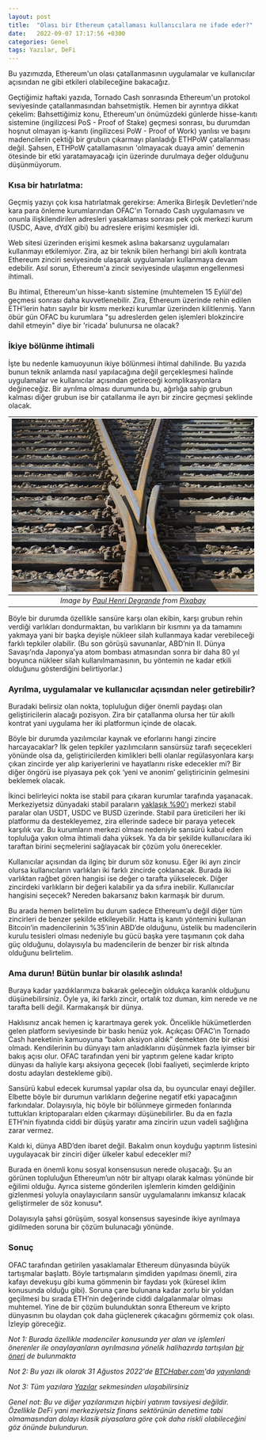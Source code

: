 ```yaml
---
layout: post
title:  "Olası bir Ethereum çatallaması kullanıcılara ne ifade eder?"
date:   2022-09-07 17:17:56 +0300
categories: Genel
tags: Yazılar, DeFi
---
```


Bu yazımızda, Ethereum'un olası çatallanmasının uygulamalar ve kullanıcılar açısından ne gibi etkileri olabileceğine bakacağız.  

Geçtiğimiz haftaki yazıda, Tornado Cash sonrasında Ethereum'un protokol seviyesinde çatallanmasından bahsetmiştik. Hemen bir ayrıntıya dikkat çekelim: Bahsettiğimiz konu, Ethereum'un önümüzdeki günlerde hisse-kanıtı sistemine (ingilizcesi PoS - Proof of Stake) geçmesi sonrası, bu durumdan hoşnut olmayan iş-kanıtı (ingilizcesi PoW - Proof of Work) yanlısı ve başını madencilerin çektiği bir grubun çıkarmayı planladığı ETHPoW çatallanması değil. Şahsen, ETHPoW çatallamasının 'olmayacak duaya amin' demenin ötesinde bir etki yaratamayacağı için üzerinde durulmaya değer olduğunu düşünmüyorum. 

### Kısa bir hatırlatma: 

Geçmiş yazıyı çok kısa hatırlatmak gerekirse: Amerika Birleşik Devletleri'nde kara para önleme kurumlarından OFAC'ın Tornado Cash uygulamasını ve onunla ilişkilendirilen adresleri yasaklaması sonrası pek çok merkezi kurum (USDC, Aave, dYdX gibi) bu adreslere erişimi kesmişler idi. 

Web sitesi üzerinden erişimi kesmek aslına bakarsanız uygulamaları kullanmayı etkilemiyor. Zira, az bir teknik bilen herhangi biri akıllı kontrata Ethereum zinciri seviyesinde ulaşarak uygulamaları kullanmaya devam edebilir. Asıl sorun, Ethereum'a zincir seviyesinde ulaşımın engellenmesi ihtimali. 

Bu ihtimal, Ethereum'un hisse-kanıtı sistemine (muhtemelen 15 Eylül'de) geçmesi sonrası daha kuvvetlenebilir. Zira, Ethereum üzerinde rehin edilen ETH'lerin hatırı sayılır bir kısmı merkezi kurumlar üzerinden kilitlenmiş. Yarın öbür gün OFAC bu kurumlara "şu adreslerden gelen işlemleri blokzincire dahil etmeyin" diye bir 'ricada' bulunursa ne olacak? 

### İkiye bölünme ihtimali

İşte bu nedenle kamuoyunun ikiye bölünmesi ihtimal dahilinde. Bu yazıda bunun teknik anlamda nasıl yapılacağına değil gerçekleşmesi halinde uygulamalar ve kullanıcılar açısından getireceği komplikasyonlara değineceğiz. Bir ayrılma olması durumunda bu, ağırlığa sahip grubun kalması diğer grubun ise bir çatallanma ile ayrı bir zincire geçmesi şeklinde olacak.

| ![fork](/assets/threshold-6036413_800.jpg)|
|:--:| 
| *Image by [Paul Henri Degrande](https://pixabay.com/users/paul_henri-6735189/) from [Pixabay](https://pixabay.com/)*|

Böyle bir durumda özellikle sansüre karşı olan ekibin, karşı grubun rehin verdiği varlıkları dondurmaktan, bu varlıkların bir kısmını ya da tamamını yakmaya yani bir başka deyişle nükleer silah kullanmaya kadar verebileceği farklı tepkiler olabilir. (Bu son görüşü savunanlar, ABD’nin II. Dünya Savaşı’nda Japonya’ya atom bombası atmasından sonra bir daha 80 yıl boyunca nükleer silah kullanılmamasının, bu yöntemin ne kadar etkili olduğunu gösterdiğini belirtiyorlar.)

### Ayrılma, uygulamalar ve kullanıcılar açısından neler getirebilir?

Buradaki belirsiz olan nokta, topluluğun diğer önemli paydaşı olan geliştiricilerin alacağı pozisyon. Zira bir çatallanma olursa her tür akıllı kontrat yani uygulama her iki platformun içinde de olacak. 

Böyle bir durumda yazılımcılar kaynak ve eforlarını hangi zincire harcayacaklar? İlk gelen tepkiler yazılımcıların sansürsüz tarafı seçecekleri yönünde olsa da, geliştiricilerden kimlikleri belli olanlar regülasyonlara karşı çıkan zincirde yer alıp kariyerlerini ve hayatlarını riske edecekler mi? Bir diğer öngörü ise piyasaya pek çok ‘yeni ve anonim’ geliştiricinin gelmesini beklemek olacak. 

İkinci belirleyici nokta ise stabil para çıkaran kurumlar tarafında yaşanacak. Merkeziyetsiz dünyadaki stabil paraların [yaklaşık %90'ı](https://www.theblock.co/data/decentralized-finance/stablecoins) merkezi stabil paralar olan USDT, USDC ve BUSD üzerinde. Stabil para üreticileri her iki platformu da destekleyemez, zira ellerinde sadece bir paraya yetecek karşılık var. Bu kurumların merkezi olması nedeniyle sansürü kabul eden topluluğa yakın olma ihtimali daha yüksek. Ya da bir şekilde kullanıcılara iki taraftan birini seçmelerini sağlayacak bir çözüm yolu önerecekler. 

Kullanıcılar açısından da ilginç bir durum söz konusu. Eğer iki ayrı zincir olursa kullanıcıların varlıkları iki farklı zincirde çoklanacak. Burada iki varlıktan rağbet gören hangisi ise değer o tarafta yükselecek. Diğer zincirdeki varlıkların bir değeri kalabilir ya da sıfıra inebilir. Kullanıcılar hangisini seçecek? Nereden bakarsanız bakın karmaşık bir durum. 

Bu arada hemen belirtelim bu durum sadece Ethereum’u değil diğer tüm zincirleri de benzer şekilde etkileyebilir. Hatta iş kanıtı yöntemini kullanan Bitcoin’in madencilerinin %35’inin ABD’de olduğunu, üstelik bu madencilerin kurulu tesisleri olması nedeniyle bu gücü başka yere taşımanın çok daha güç olduğunu, dolayısıyla bu madencilerin de benzer bir risk altında olduğunu belirtelim. 

### Ama durun! Bütün bunlar bir olasılık aslında!
Buraya kadar yazdıklarımıza bakarak geleceğin oldukça karanlık olduğunu düşünebilirsiniz. Öyle ya, iki farklı zincir, ortalık toz duman, kim nerede ve ne tarafta belli değil. Karmakarışık bir dünya. 

Haklısınız ancak hemen iç karartmaya gerek yok. Öncelikle hükümetlerden gelen platform seviyesinde bir baskı henüz yok. Açıkçası OFAC’ın Tornado Cash hareketinin kamuoyuna “bakın aksiyon aldık” demekten öte bir etkisi olmadı. Kendilerinin bu dünyayı tam anladıklarını düşünmek fazla iyimser bir bakış açısı olur. OFAC tarafından yeni bir yaptırım gelene kadar kripto dünyası da haliyle karşı aksiyona geçecek (lobi faaliyeti, seçimlerde kripto dostu adayları destekleme gibi). 

Sansürü kabul edecek kurumsal yapılar olsa da, bu oyuncular enayi değiller. Elbette böyle bir durumun varlıkların değerine negatif etki yapacağının farkındalar. Dolayısıyla, hiç böyle bir bölünmeye girmeden fonlarında tuttukları kriptoparaları elden çıkarmayı düşünebilirler. Bu da en fazla ETH’nin fiyatında ciddi bir düşüş yaratır ama zincirin uzun vadeli sağlığına zarar vermez. 

Kaldı ki, dünya ABD’den ibaret değil. Bakalım onun koyduğu yaptırım listesini uygulayacak bir zinciri diğer ülkeler kabul edecekler mi?

Burada en önemli konu sosyal konsensusun nerede oluşacağı. Şu an görünen topluluğun Ethereum’un nötr bir altyapı olarak kalması yönünde bir eğilimi olduğu. Ayrıca sisteme gönderilen işlemlerin kimden geldiğinin gizlenmesi yoluyla onaylayıcıların sansür uygulamalarını imkansız kılacak geliştirmeler de söz konusu*. 

Dolayısıyla şahsi görüşüm, sosyal konsensus sayesinde ikiye ayrılmaya gidilmeden soruna bir çözüm bulunacağı yönünde. 

### Sonuç 
OFAC tarafından getirilen yasaklamalar Ethereum dünyasında büyük tartışmalar başlattı. Böyle tartışmaların şimdiden yapılması önemli, zira kafayı devekuşu gibi kuma gömmenin bir faydası yok (küresel iklim konusunda olduğu gibi). Soruna çare bulunana kadar zorlu bir yoldan geçilmesi bu sırada ETH’nin değerinde ciddi dalgalanmalar olması muhtemel. Yine de bir çözüm bulunduktan sonra Ethereum ve kripto dünyasının bu olaydan çok daha güçlenerek çıkacağını görmemiz çok olası. İzleyip göreceğiz. 

*Not 1: Burada özellikle madenciler konusunda yer alan ve işlemleri önerenler ile onaylayanların ayrılmasına yönelik halihazırda tartışılan [bir öneri](https://ethresear.ch/t/proposer-block-builder-separation-friendly-fee-market-designs/9725) de bulunmakta*

*Not 2: Bu yazı ilk olarak 31 Ağustos 2022'de [BTCHaber.com](https://www.btchaber.com/)'da [yayınlandı](https://www.btchaber.com/ethereum-sansure-nasil-yanit-verecek/)*

*Not 3: Tüm yazılara [Yazılar](/articles/) sekmesinden ulaşabilirsiniz*

*Genel not: Bu ve diğer yazılarımızın hiçbiri yatırım tavsiyesi değildir. Özellikle DeFi yani merkeziyetsiz finans sektörünün denetime tabi olmamasından dolayı klasik piyasalara göre çok daha riskli olabileceğini göz önünde bulundurun.*
